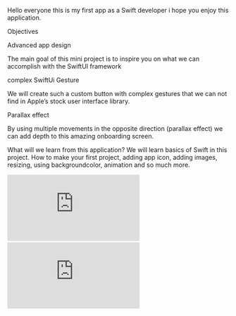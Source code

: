 Hello everyone this is my first app as a Swift developer i hope you enjoy this application.

Objectives

Advanced app design

The main goal of this mini project is to inspire you on what we can accomplish with the SwiftUI framework

complex SwiftUi Gesture

We will create such a custom button with complex gestures that we can not find in Apple’s stock user interface library.

Parallax effect

By using multiple movements in the opposite direction (parallax effect) we can add depth to this amazing onboarding screen.

What will we learn from this application?
We will learn basics of Swift in this project. How to make your first project, adding app icon, adding images, resizing, using backgroundcolor, animation
and so much more.

![image alt](https://github.com/parmeet-pa/Restart-App/blob/6661c18ab66b5218ca60baa0f1bacb3b3c7370b2/AppScreen1.md)  ![image alt](https://github.com/parmeet-pa/Restart-App/blob/de05698c9d8a04825d26828d7ef6c176fac6f196/AppScreen2.md)
